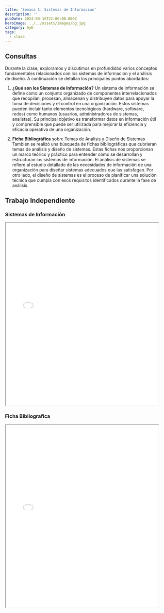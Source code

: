 ```yaml
---
title: 'Semana 1: Sistemas de Informacion'
description: ''
pubDate: 2024-08-16T22:00:00.000Z
heroImage: ../../assets/images/bg.jpg
category: AyD
tags:
  - clase
---
```


## Consultas

Durante la clase, exploramos y discutimos en profundidad varios conceptos fundamentales relacionados con los sistemas de información y el análisis de diseño. A continuación se detallan los principales puntos abordados:

1. **¿Qué son los Sistemas de Información?**
   Un sistema de información se define como un conjunto organizado de componentes interrelacionados que recopilan, procesan, almacenan y distribuyen datos para apoyar la toma de decisiones y el control en una organización. Estos sistemas pueden incluir tanto elementos tecnológicos (hardware, software, redes) como humanos (usuarios, administradores de sistemas, analistas). Su principal objetivo es transformar datos en información útil y comprensible que puede ser utilizada para mejorar la eficiencia y eficacia operativa de una organización.

2. **Ficha Bibliográfica** sobre Temas de Análisis y Diseño de Sistemas
   También se realizó una búsqueda de fichas bibliográficas que cubrieran temas de análisis y diseño de sistemas. Estas fichas nos proporcionan un marco teórico y práctico para entender cómo se desarrollan y estructuran los sistemas de información. El análisis de sistemas se refiere al estudio detallado de las necesidades de información de una organización para diseñar sistemas adecuados que las satisfagan. Por otro lado, el diseño de sistemas es el proceso de planificar una solución técnica que cumpla con esos requisitos identificados durante la fase de análisis.

## Trabajo Independiente

### Sistemas de Información

<iframe src="/docs/Sistemas de informacion - 1152185.pdf" width="100%" height="600px" loading="lazy"></iframe>

### Ficha Bibliografica

<iframe src="/docs/FICHA BIBLIOGRÁFICA - 1152185.pdf" width="100%" height="600px" loading="lazy"></iframe>
